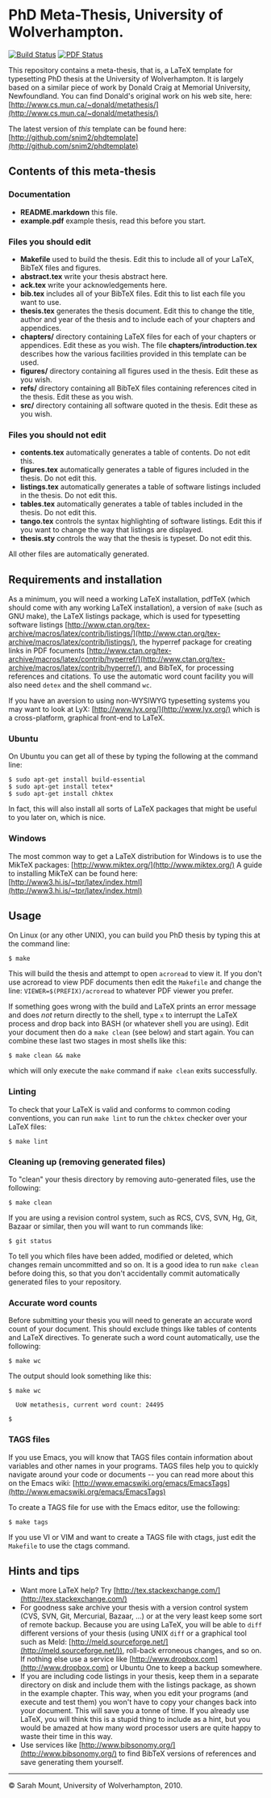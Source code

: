 
# PhD Meta-Thesis, University of Wolverhampton.

[![Build Status](https://travis-ci.org/snim2/phdtemplate.png?branch=master)](https://travis-ci.org/snim2/phdtemplate)
[![PDF Status](https://www.sharelatex.com/github/repos/snim2/phdtemplate/builds/latest/badge.svg)](https://www.sharelatex.com/github/repos/snim2/phdtemplate/builds/latest/output.pdf)

This repository contains a meta-thesis, that is, a LaTeX template for
typesetting PhD thesis at the University of Wolverhampton. It is
largely based on a similar piece of work by Donald Craig at Memorial
University, Newfoundland. You can find Donald's original work on his
web site, here: 
[http://www.cs.mun.ca/~donald/metathesis/](http://www.cs.mun.ca/~donald/metathesis/)

The latest version of _this_ template can be found here:
[http://github.com/snim2/phdtemplate](http://github.com/snim2/phdtemplate)


## Contents of this meta-thesis

### Documentation

  * **README.markdown** this file.
  * **example.pdf** example thesis, read this before you start.

### Files you should edit

  * **Makefile** used to build the thesis. Edit this to include all of
     your LaTeX, BibTeX files and figures.
  * **abstract.tex** write your thesis abstract here.
  * **ack.tex** write your acknowledgements here.
  * **bib.tex** includes all of your BibTeX files. Edit this to list
     each file you want to use.
  * **thesis.tex** generates the thesis document. Edit this to change
     the title, author and year of the thesis and to include each of
     your chapters and appendices.
  * **chapters/** directory containing LaTeX files for each of your
     chapters or appendices. Edit these as you wish. The file
     **chapters/introduction.tex** describes how the various
     facilities provided in this template can be used.
  * **figures/** directory containing all figures used in the
     thesis. Edit these as you wish.
  * **refs/** directory containing all BibTeX files containing
     references cited in the thesis. Edit these as you wish.
  * **src/** directory containing all software quoted in the
      thesis. Edit these as you wish.

### Files you should not edit

  * **contents.tex** automatically generates a table of contents. Do
     not edit this.
  * **figures.tex** automatically generates a table of figures included
     in the thesis. Do not edit this.
  * **listings.tex** automatically generates a table of software
     listings included in the thesis. Do not edit this.
  * **tables.tex** automatically generates a table of tables included
     in the thesis. Do not edit this.
  * **tango.tex** controls the syntax highlighting of software
     listings. Edit this if you want to change the way that listings
     are displayed.
  * **thesis.sty** controls the way that the thesis is typeset. Do not
     edit this.

All other files are automatically generated.


## Requirements and installation

As a minimum, you will need a working LaTeX installation, pdfTeX
(which should come with any working LaTeX installation), a version of
`make` (such as GNU make), the LaTeX listings package, which is used
for typesetting software listings
[http://www.ctan.org/tex-archive/macros/latex/contrib/listings/](http://www.ctan.org/tex-archive/macros/latex/contrib/listings/),
the hyperref package for creating links in PDF focuments
[http://www.ctan.org/tex-archive/macros/latex/contrib/hyperref/](http://www.ctan.org/tex-archive/macros/latex/contrib/hyperref/),
and BibTeX, for processing references and citations. To use the
automatic word count facility you will also need `detex` and the shell
command `wc`.

If you have an aversion to using non-WYSIWYG typesetting systems you
may want to look at LyX: [http://www.lyx.org/](http://www.lyx.org/)
which is a cross-platform, graphical front-end to LaTeX.

### Ubuntu

On Ubuntu you can get all of these by typing the following at the
command line:

    $ sudo apt-get install build-essential
    $ sudo apt-get install tetex*
    $ sudo apt-get install chktex

In fact, this will also install all sorts of LaTeX packages that might
be useful to you later on, which is nice.

### Windows

The most common way to get a LaTeX distribution for Windows is to use
the MikTeX packages: [http://www.miktex.org/](http://www.miktex.org/)
A guide to installing MikTeX can be found here:
[http://www3.hi.is/~tpr/latex/index.html](http://www3.hi.is/~tpr/latex/index.html)


## Usage

On Linux (or any other UNIX), you can build you PhD thesis by typing
this at the command line:

    $ make

This will build the thesis and attempt to open `acroread` to view
it. If you don't use acroread to view PDF documents then edit the
`Makefile` and change the line: `VIEWER=$(PREFIX)/acroread` to
whatever PDF viewer you prefer.

If something goes wrong with the build and LaTeX prints an error
message and does _not_ return directly to the shell, type `x` to
interrupt the LaTeX process and drop back into BASH (or whatever shell
you are using). Edit your document then do a `make clean` (see below)
and start again. You can combine these last two stages in most shells
like this:

    $ make clean && make

which will only execute the `make` command if `make clean` exits
successfully. 

### Linting

To check that your LaTeX is valid and conforms to common coding 
conventions, you can run `make lint` to run the `chktex` checker over
your LaTeX files:

    $ make lint


### Cleaning up (removing generated files)

To "clean" your thesis directory by removing auto-generated files, use
the following:

    $ make clean

If you are using a revision control system, such as RCS, CVS, SVN, Hg,
Git, Bazaar or similar, then you will want to run commands like:

    $ git status

To tell you which files have been added, modified or deleted, which
changes remain uncommitted and so on. It is a good idea to run `make
clean` before doing this, so that you don't accidentally commit
automatically generated files to your repository.

### Accurate word counts

Before submitting your thesis you will need to generate an accurate
word count of your document. This should exclude things like tables of
contents and LaTeX directives. To generate such a word count
automatically, use the following:

    $ make wc

The output should look something like this:

    $ make wc
    
      UoW metathesis, current word count: 24495
    
    $

### TAGS files

If you use Emacs, you will know that TAGS files contain information
about variables and other names in your programs. TAGS files help you
to quickly navigate around your code or documents -- you can read more
about this on the Emacs wiki:
[http://www.emacswiki.org/emacs/EmacsTags](http://www.emacswiki.org/emacs/EmacsTags)

To create a TAGS file for use with the Emacs editor, use the
following:

    $ make tags

If you use VI or VIM and want to create a TAGS file with ctags, just
edit the `Makefile` to use the ctags command.


## Hints and tips

  * Want more LaTeX help? Try
    [http://tex.stackexchange.com/](http://tex.stackexchange.com/)
  * For goodness sake archive your thesis with a version control
    system (CVS, SVN, Git, Mercurial, Bazaar, ...) or at the very
    least keep some sort of remote backup. Because you are using
    LaTeX, you will be able to `diff` different versions of your
    thesis (using UNIX `diff` or a graphical tool such as Meld:
    [http://meld.sourceforge.net/](http://meld.sourceforge.net/)), 
    roll-back erroneous changes, and so
    on. If nothing else use a service like 
    [http://www.dropbox.com](http://www.dropbox.com)
    or Ubuntu One to keep a backup somewhere.
  * If you are including code listings in your thesis, keep them in a
    separate directory on disk and include them with the listings
    package, as shown in the example chapter. This way, when you edit
    your programs (and execute and test them) you won't have to copy
    your changes back into your document. This will save you a tonne
    of time. If you already use LaTeX, you will think this is a stupid
    thing to include as a hint, but you would be amazed at how many
    word processor users are quite happy to waste their time in this
    way.  
  * Use services like [http://www.bibsonomy.org/](http://www.bibsonomy.org/)
    to find BibTeX versions of references and save generating them 
    yourself.

---------------------------------------

© Sarah Mount, University of Wolverhampton, 2010.
